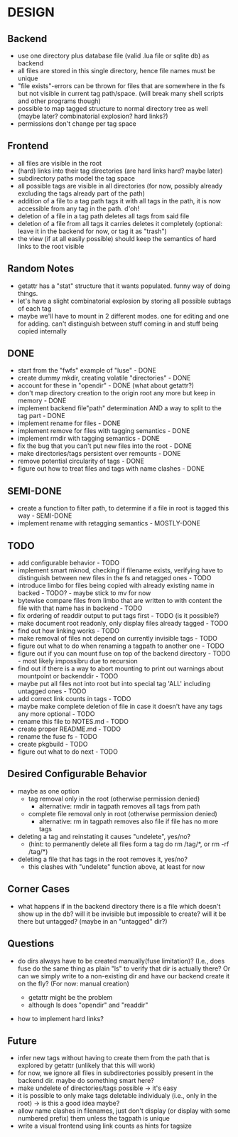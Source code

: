 DESIGN
======


Backend
-----
- use one directory plus database file (valid .lua file or sqlite db) as backend
- all files are stored in this single directory, hence file names must be unique
- "file exists"-errors can be thrown for files that are somewhere in the fs but not visible in current tag path/space. (will break many shell scripts and other programs though)
- possible to map tagged structure to normal directory tree as well (maybe later? combinatorial explosion? hard links?)
- permissions don't change per tag space

Frontend
----
- all files are visible in the root
- (hard) links into their tag directories (are hard links hard? maybe later)
- subdirectory paths model the tag space
- all possible tags are visible in all directories (for now, possibly already excluding the tags already part of the path)
- addition of a file to a tag path tags it with all tags in the path, it is now accessible from any tag in the path. d'oh!
- deletion of a file in a tag path deletes all tags from said file
- deletion of a file from all tags it carries deletes it completely (optional: leave it in the backend for now, or tag it as "trash")
- the view (if at all easily possible) should keep the semantics of hard links to the root visible

Random Notes
------------
- getattr has a "stat" structure that it wants populated. funny way of doing things.
- let's have a slight combinatorial explosion by storing all possible subtags of each tag
- maybe we'll have to mount in 2 different modes. one for editing and one for adding. can't distinguish between stuff coming in and stuff being copied internally

DONE
----
- start from the "fwfs" example of "luse" - DONE
- create dummy mkdir, creating volatile "directories" - DONE
- account for these in "opendir" - DONE (what about getattr?)
- don't map directory creation to the origin root any more but keep in memory - DONE
- implement backend file"path" determination AND a way to split to the tag part - DONE
- implement rename for files - DONE
- implement remove for files with tagging semantics - DONE
- implement rmdir with tagging semantics - DONE
- fix the bug that you can't put new files into the root - DONE
- make directories/tags persistent over remounts - DONE
- remove potential circularity of tags - DONE
- figure out how to treat files and tags with name clashes - DONE 

SEMI-DONE
-----------
- create a function to filter path, to determine if a file in root is tagged this way - SEMI-DONE
- implement rename with retagging semantics - MOSTLY-DONE

TODO
----
- add configurable behavior - TODO
- implement smart mknod, checking if filename exists, verifying have to distinguish between new files in the fs and retagged ones - TODO
- introduce limbo for files being copied with already existing name in backed - TODO? - maybe stick to mv for now
- bytewise compare files from limbo that are written to with content the file with that name has in backend - TODO
- fix ordering of readdir output to put tags first - TODO (is it possible?)
- make document root readonly, only display files already tagged - TODO
- find out how linking works - TODO
- make removal of files not depend on currently invisible tags - TODO
- figure out what to do when renaming a tagpath to another one - TODO
- figure out if you can mount fuse on top of the backend directory - TODO - most likely impossibru due to recursion
- find out if there is a way to abort mounting to print out warnings about mountpoint or backenddir - TODO
- maybe put all files not into root but into special tag 'ALL' including untagged ones - TODO
- add correct link counts in tags - TODO
- maybe make complete deletion of file in case it doesn't have any tags any more optional - TODO
- rename this file to NOTES.md - TODO
- create proper README.md - TODO
- rename the fuse fs - TODO
- create pkgbuild - TODO
- figure out what to do next - TODO



Desired Configurable Behavior
-----------------------------
- maybe as one option
    - tag removal only in the root (otherwise permission denied)
        - alternative: rmdir in tagpath removes all tags from path
    - complete file removal only in root (otherwise permission denied)
        - alternative: rm in tagpath removes also file if file has no more tags
- deleting a tag and reinstating it causes "undelete", yes/no?
    - (hint: to permanently delete all files form a tag do rm /tag/\*, or rm -rf /tag/\*)
- deleting a file that has tags in the root removes it, yes/no?
    - this clashes with "undelete" function above, at least for now




Corner Cases
------------
- what happens if in the backend directory there is a file which doesn't show up in the db? will it be invisible but impossible to create? will it be there but untagged? (maybe in an "untagged" dir?)


Questions
---------
- do dirs always have to be created manually(fuse limitation)? (I.e., does fuse do the same thing as plain "ls" to verify that dir is actually there? Or can we simply write to a non-existing dir and have our backend create it on the fly? (For now: manual creation)
    - getattr might be the problem
    - although ls does "opendir" and "readdir"

- how to implement hard links?

Future
------
- infer new tags without having to create them from the path that is explored by getattr (unlikely that this will work)
- for now, we ignore all files in subdirectories possibly present in the backend dir. maybe do something smart here?
- make undelete of directories/tags possible -> it's easy
- it is possible to only make tags deletable individualy (i.e., only in the root) -> is this a good idea maybe?
- allow name clashes in filenames, just don't display (or display with some numbered prefix) them unless the tagpath is unique
- write a visual frontend using link counts as hints for tagsize
